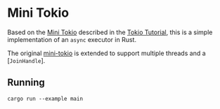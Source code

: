 # Mini Tokio

Based on the [Mini Tokio](https://tokio.rs/tokio/tutorial/async#mini-tokio) described in the
[Tokio Tutorial](https://tokio.rs/tokio/tutorial), this is a simple implementation of an `async`
executor in Rust.

The original [mini-tokio](https://github.com/tokio-rs/website/blob/master/tutorial-code/mini-tokio/src/main.rs) is
extended to support multiple threads and a [`JoinHandle`].

## Running

```
cargo run --example main
```
